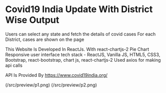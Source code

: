 # Covid19 India Update With District Wise Output
Users can select any state and fetch the details of covid cases
For each District, cases are shown on the page

This Website Is Developed In ReactJs. With react-chartjs-2 Pie Chart
Responsive user interface
tech stack - ReactJS, Vanilla JS, HTML5, CSS3, Bootstrap, react-bootstrap, chart js, react-chartjs-2
Used axios for making api calls 

API Is Provided By https://www.covid19india.org/





<!-- visual overview of the project -->
(/src/preview/p1.png)
(/src/preview/p2.png)